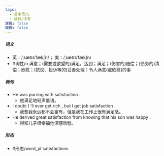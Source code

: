 ```yaml
---
tags:
  - 首字母/S
  - 级别/中考
掌握: false
模糊: false
---
```

##### 词义
- 英：/ˌsætɪsˈfækʃn/； 美：/ˌsætɪsˈfækʃn/
- #词性/n  满意；(需要或欲望的)满足，达到；满足；(伤害的)赔偿；(债务的)清偿；欣慰；(抗议、投诉等的)妥善处理；令人满意(或欣慰)的事
##### 例句
- He was purring with satisfaction .
	- 他满足地轻声低语。
- I doubt I 'll ever get rich , but I get job satisfaction .
	- 我想我永远都不会富有，但是我在工作上很有满足感。
- He derived great satisfaction from knowing that his son was happy .
	- 得知儿子很幸福他深感欣慰。
##### 形态
- #形态/word_pl satisfactions
